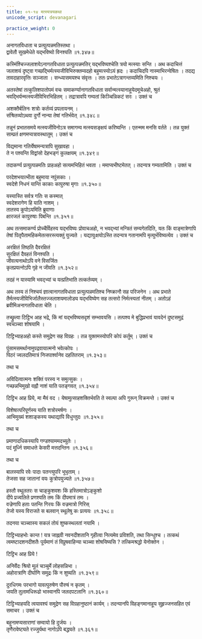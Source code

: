 ```yaml
---
title: ०१-१४ मत्स्यत्रयकथा
unicode_script: devanagari

practice_weight: 0
---
```

अनागतविधाता च प्रत्युत्पन्नमतिस्तथा ।  
द्वावेतौ सुखमेधेते यद्भविष्यो विनश्यति ॥१.३४७॥

कस्मिंश्चिज्जलाशयेऽनागतविधाता प्रत्युत्पन्नमतिर् यद्भविष्यश्चेति त्रयो मत्स्याः सन्ति । अथ कदाचित्तं जलाशयं दृष्ट्वा गच्छद्भिर्मत्स्यजीविभिरुक्तम्यदहो बहुमत्स्योऽयं ह्रदः । कदाचिदपि नास्माभिरन्वेषितः । तदद्य तावदाहारवृत्तिः सञ्जाता । सन्ध्यासमयश्च संवृत्तः । ततः प्रभातेऽत्रागन्तव्यमिति निश्चयः ।  

अतस्तेषां तत्कुलिशपातोपमं वचः समाकर्ण्यानागतविधाता सर्वान्मत्स्यानाहूयेदमूचेअहो, श्रुतं भवद्भिर्यन्मत्स्यजीविभिरभिहितम् । तद्रात्रावपि गम्यतां किञ्चिन्निकटं सरः । उक्तं च

अशक्तैर्बलिनः शत्रोः कर्तव्यं प्रपलायनम् ।  
संश्रितव्योऽथवा दुर्गो नान्या तेषां गतिर्भवेत् ॥१.३४८॥

तन्नूनं प्रभातसमये मत्स्यजीविनोऽत्र समागम्य मत्स्यसङ्क्षयं करिष्यन्ति । एतन्मम मनसि वर्तते । तन्न युक्तं साम्प्रतं क्षणमप्यत्रावस्थातुम् । उक्तं च

विद्यमाना गतिर्येषामन्यत्रापि सुखावहा ।  
ते न पश्यन्ति विद्वांसो देहभङ्गं कुलक्षयम् ॥१.३४९॥

तदाकर्ण्य प्रत्युत्पन्नमतिः प्राहअहो सत्यमभिहितं भवता । ममाप्यभीष्टमेतत् । तदन्यत्र गम्यतामिति । उक्तं च

परदेशभयात्भीता बहुमाया नपुंसकाः ।  
स्वदेशे निधनं यान्ति काकाः कापुरुषा मृगाः ॥१.३५०॥

यस्यास्ति सर्वत्र गतिः स कस्मात्  
स्वदेशरागेण हि याति नाशम् ।  
तातस्य कूपोऽयमिति ब्रुवाणाः  
क्षारजलं कापुरुषाः पिबन्ति ॥१.३५१॥

अथ तत्समाकर्ण्य प्रोच्चैर्विहस्य  यद्भविष्यः प्रोवाचअहो, न भवद्भ्यां मन्त्रितं सम्यगेतदिति, यतः किं वाङ्मात्रेणापि तेषां पितृपैतामहिकमेतत्सरस्त्यक्तुं युज्यते । यद्यायुःक्षयोऽस्ति तदन्यत्र गतानामपि मृत्युर्भविष्यत्येव । उक्तं च

अरक्षितं तिष्ठति दैवरक्षितं  
सुरक्षितं दैवहतं विनश्यति ।  
जीवत्यनाथोऽपि वने विसर्जितः  
कृतप्रयत्नोऽपि गृहे न जीवति ॥१.३५२॥

तदहं न यास्यामि भवद्भ्यां च यत्प्रतिभाति तत्कर्तव्यम् ।  

अथ तस्य तं निश्चयं ज्ञात्वानागतविधाता प्रत्युत्पन्नमतिश्च निष्क्रानौ सह परिजनेन । अथ प्रभाते तैर्मत्स्यजीविभिर्जालैस्तज्जलाशयमालोड्य यद्भविष्येण सह तत्सरो निर्मत्स्यतां नीतम् । अतोऽहं ब्रवीमिअनागतविधाता चेति ।  

तच्छ्रुत्वा टिट्टिभ आह भद्रे, किं मां यद्भविष्यसदृशं सम्भावयसि । तत्पश्य मे बुद्धिप्रभावं यावदेनं दुष्टसमुद्रं स्वचञ्च्वा शोषयामि ।  

टिट्टिभ्याहअहो कस्ते समुद्रेण सह विग्रहः । तन्न युक्तमस्योपरि कोपं कर्तुम् । उक्तं च

पुंसामसमर्थानामुपद्रवायात्मनो भवेत्कोपः ।  
पिठरं ज्वलदतिमात्रं निजपार्श्वानेव दहतितराम् ॥१.३५३॥

तथा च

अविदित्वात्मनः शक्तिं परस्य न समुत्सुकः ।  
गच्छन्नभिमुखो वह्नौ नाशं याति पतङ्गवत् ॥१.३५४॥

टिट्टिभ आह प्रिये, मा मैवं वद । येषामुत्साहशक्तिर्भवति ते स्वल्पा अपि गुरून् विक्रमन्ते । उक्तं च

विशेषात्परिपूर्णस्य याति शत्रोरमर्षणः ।  
आभिमुख्यं शशाङ्कस्य यथाद्यापि विधुन्तुदः ॥१.३५५॥

तथा च  

प्रमाणादधिकस्यापि गण्डश्याममदच्युतेः ।   
पदं मूर्ध्नि समाधत्ते केसरी मत्तदन्तिनः ॥१.३५६॥

तथा च  

बालस्यापि रवेः पादाः पतन्त्युपरि भूभृताम् ।  
तेजसा सह जातानां वयः कुत्रोपयुज्यते ॥१.३५७॥

हस्तौ स्थूलतरः स चाङ्कुशवशः किं हस्तिमात्रोऽङ्कुशो  
दीपे प्रज्वलिते प्रणश्यति तमः किं दीपमात्रं तमः ।  
वज्रेणापि हताः पतन्ति गिरयः किं वज्रमात्रो गिरिस्  
तेजो यस्य विराजते स बलवान् स्थूलेषु कः प्रत्ययः ॥१.३५८॥

तदनया चञ्च्वास्य सकलं तोयं शुष्कस्थलतां नयामि ।  

टिट्टिभ्याहभोः कान्त ! यत्र जाह्नवी नवनदीशतानि गृहीत्वा नित्यमेव प्रविशति, तथा सिन्धुश्च । तत्कथं त्वमष्टादशनदीशतैः पूर्यमाणं तं विप्रुषवाहिन्या चञ्च्वा शोषयिष्यसि ? तत्किमश्रद्धो येनोक्तेन ।  

टिट्टिभ आह प्रिये !

अनिर्वेदः श्रियो मूलं चञ्चुर्मे लोहसन्निभा ।  
अहोरात्राणि दीर्घाणि समुद्रः किं न शुष्यति ॥१.३५९॥  

दुरधिगमः परभागो यावत्पुरुषेण पौरुषं न कृतम् ।  
जयति तुलामधिरूढो भास्वानपि जलदपटलानि ॥१.३६०॥

टिट्टिभ्याहयदि त्वयावश्यं समुद्रेण सह विग्रहानुष्ठानं कार्यम् । तदन्यानपि विहङ्गमानाहूय सुहृज्जनसहित एवं समाचर । उक्तं च

बहूनामप्यसाराणां सम्वायो हि दुर्जयः ।  
तृणैरावेष्ट्यते रज्जुर्यथा नागोऽपि बद्ध्यते ॥१.३६१॥
